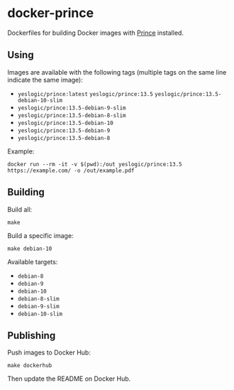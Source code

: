 # docker-prince

Dockerfiles for building Docker images with [Prince] installed.

## Using

Images are available with the following tags (multiple tags on the same line
indicate the same image):

* `yeslogic/prince:latest` `yeslogic/prince:13.5` `yeslogic/prince:13.5-debian-10-slim`
* `yeslogic/prince:13.5-debian-9-slim`
* `yeslogic/prince:13.5-debian-8-slim`
* `yeslogic/prince:13.5-debian-10`
* `yeslogic/prince:13.5-debian-9`
* `yeslogic/prince:13.5-debian-8`

Example:

```shell
docker run --rm -it -v $(pwd):/out yeslogic/prince:13.5 https://example.com/ -o /out/example.pdf
```

## Building

Build all:

    make

Build a specific image:

    make debian-10

Available targets:

* `debian-8`
* `debian-9`
* `debian-10`
* `debian-8-slim`
* `debian-9-slim`
* `debian-10-slim`

## Publishing

Push images to Docker Hub:

    make dockerhub

Then update the README on Docker Hub.

[Prince]: https://www.princexml.com/
